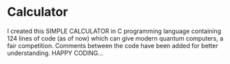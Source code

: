 # Calculator
I created this SIMPLE CALCULATOR in C programming language containing 124 lines of code (as of now) which can give modern quantum computers, a fair competition.
Comments between the code have been added for better understanding.
HAPPY CODING...
